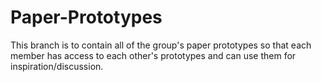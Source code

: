 # Paper-Prototypes
This branch is to contain all of the group's paper prototypes so that each member has access to each other's prototypes and can use them for inspiration/discussion.
